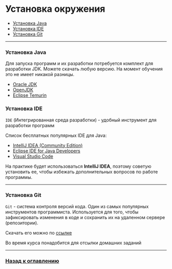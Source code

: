 # Установка окружения

- [Установка Java](#Установка-Java)
- [Установка IDE](#Установка-IDE)
- [Установка Git](#Установка-Git)

---

### Установка Java

Для запуска программ и их разработки потребуется комплект для разработки JDK.
Можете скачать любую версию.
На момент обучения это не имеет никакой разницы.

- [Oracle JDK](https://www.oracle.com/technetwork/java/javase/downloads)
- [OpenJDK](https://jdk.java.net)
- [Eclipse Temurin](https://adoptium.net/)

### Установка IDE 

`IDE` (Интегрированная среда разработки) - удобный инструмент для разработки программ

Список бесплатных популярных IDE для Java:

-   [IntelliJ IDEA (Community Edition)](https://www.jetbrains.com/idea/download/)
-   [Eclipse IDE for Java Developers](https://www.eclipse.org/downloads/packages/)
-   [Visual Studio Code](https://code.visualstudio.com/)

На практике будет использоваться **IntelliJ IDEA**, поэтому советую установить ее, чтобы избежать дополнительных вопросов по работе программы.

---

### Установка Git

`Git` - система контроля версий кода.
Один из самых популярных инструментов программиста.
Используется для того, чтобы зафиксировать изменения в коде и сохранить их на удаленном сервере (репозитории).

Скачать его можно по [ссылке](https://git-scm.com/downloads)

Во время курса понадобится для отсылки домашних заданий

---

### [Назад к оглавлению](./README.md)
